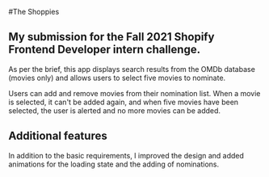 #The Shoppies

## My submission for the Fall 2021 Shopify Frontend Developer intern challenge.

As per the brief, this app displays search results from the OMDb database (movies only) and allows users to select five movies to nominate.

Users can add and remove movies from their nomination list. When a movie is selected, it can't be added again, and when five movies have been selected, the user is alerted and no more movies can be added.

## Additional features

In addition to the basic requirements, I improved the design and added animations for the loading state and the adding of nominations.
